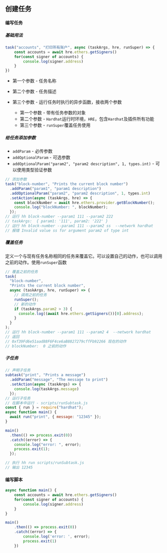 ## 创建任务

#### 编写任务

##### 基础用法

```js
task("accounts", "打印所有账户", async (taskArgs, hre, runSuper) => {
    const accounts = await hre.ethers.getSigners()
    for(const signer of accounts) {
        console.log(signer.address)
    }
})
```

- 第一个参数 - 任务名称
- 第二个参数 - 任务描述
- 第三个参数 - 运行任务时执行的异步函数，接收两个参数

    - 第一个参数 - 带有任务参数的对象
    - 第二个参数 - `Hardhat`运行时环境，`HRE`，包含`Hardhat`及插件所有功能
    - 第三个参数 - `runSuper`覆盖任务使用

##### 给任务添加参数

- `addParam` - 必传参数
- `addOptionalParam` - 可选参数
- `addOptionalParam("param2", "param2 description", 1, types.int)` - 可以使用类型验证参数
```js
// 添加参数
task("block-number", "Prints the current block number")
  .addParam("param1", "param1 description")
  .addOptionalParam("param2", "param2 description", 1, types.int)
  .setAction(async (taskArgs, hre) => {
    const blockNumber = await hre.ethers.provider.getBlockNumber();
    console.log("blockNumber: ", blockNumber);
  });
// 运行 hh block-number --param1 111 --param2 222
// taskArgs:  { param1: '111', param2: '222' }
// 运行 hh block-number --param1 111 --param2 ss  --network hardhat
// 报错 Invalid value ss for argument param2 of type int
```

##### 覆盖任务

定义一个与现有任务名称相同的任务来覆盖它。可以设置自己的动作，也可以调用之前的动作。使用`runSuper`函数

```js
// 覆盖之前的任务
task(
  "block-number",
  "Prints the current block number",
  async (taskArgs, hre, runSuper) => {
    // 调用之前的任务
    runSuper();
    // 新的动作
    if (taskArgs.param2 > 3) {
      console.log((await hre.ethers.getSigners())[0].address);
    }
  }
);
// 运行 hh block-number --param1 111 --param2 4  --network hardhat
// 返回
// 0xf39Fd6e51aad88F6F4ce6aB8827279cffFb92266 现在的动作
// blockNumber:  0 之前的动作
```

##### 子任务

```js
// 声明子任务
subtask("print", "Prints a message")
  .addParam("message", "The message to print")
  .setAction(async (taskArgs) => {
    console.log(taskArgs.message)
  });
// 运行子任务
// 在脚本中运行 - scripts/runSubtask.js
const { run } = require("hardhat");
async function main() {
  await run("print", { message: "12345" });
}

main()
  .then(() => process.exit(0))
  .catch((error) => {
    console.log("error: ", error);
    process.exit(1);
  });

// 执行 hh run scripts/runSubtask.js
// 输出 12345
```

#### 编写脚本

```js
async function main() {
    const accounts = await hre.ethers.getSigners()
    for(const signer of accounts) {
        console.log(signer.address)
    }
}

main()
    .then(() => process.exit(0))
    .catch((error) => {
        console.log('error: ', error);
        process.exit(1)
    }) 
```